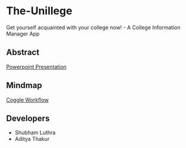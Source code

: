 # The-Unillege
Get yourself acquainted with your college now! - A College Information Manager App

## Abstract
[Powerpoint Presentation](https://drive.google.com/file/d/1X3ldQOZZ1N1-cuFHiusylquFVrZs4fSP/view?usp=sharing)

## Mindmap
[Coggle Workflow](https://coggle.it/diagram/X6aRERlMvRJ3FYS0/t/the-unillege/c0407323221692ad2ef9c020025b1d5ec4241b840b391301120a32c5c8eec022)

## Developers
- Shubham Luthra
- Aditya Thakur
